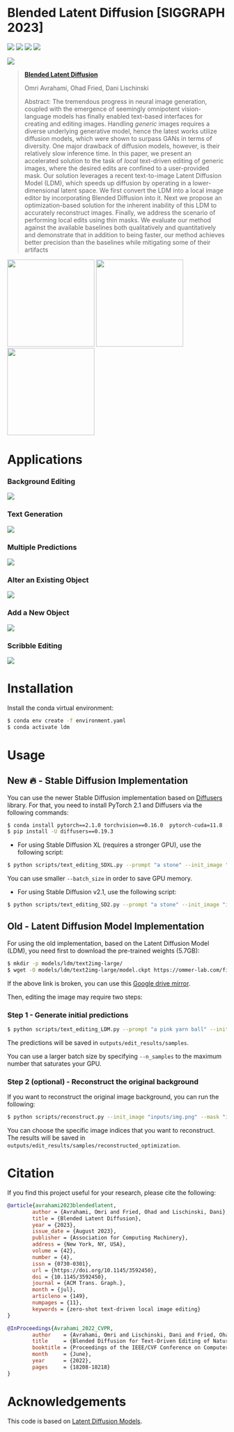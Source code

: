 # Blended Latent Diffusion [SIGGRAPH 2023]
<a href="https://omriavrahami.com/blended-latent-diffusion-page/"><img src="https://img.shields.io/static/v1?label=Project&message=Website&color=blue"></a> 
<a href="https://arxiv.org/abs/2206.02779"><img src="https://img.shields.io/badge/arXiv-2206.02779-b31b1b.svg"></a>
<a href="https://opensource.org/licenses/MIT"><img src="https://img.shields.io/badge/License-MIT-yellow.svg"></a>
<a href="https://pytorch.org/"><img src="https://img.shields.io/badge/PyTorch->=2.1.0-Red?logo=pytorch"></a>

<a href="https://omriavrahami.com/blended-latent-diffusion-page/"><img src="docs/teaser.png" /></a>

> <a href="https://omriavrahami.com/blended-latent-diffusion-page/">**Blended Latent Diffusion**</a>
>
> Omri Avrahami, Ohad Fried, Dani Lischinski
>
> Abstract: The tremendous progress in neural image generation, coupled with the emergence of seemingly omnipotent vision-language models has finally enabled text-based interfaces for creating and editing images. Handling *generic* images requires a diverse underlying generative model, hence the latest works utilize diffusion models, which were shown to surpass GANs in terms of diversity. One major drawback of diffusion models, however, is their relatively slow inference time. In this paper, we present an accelerated solution to the task of *local* text-driven editing of generic images, where the desired edits are confined to a user-provided mask. Our solution leverages a recent text-to-image Latent Diffusion Model (LDM), which speeds up diffusion by operating in a lower-dimensional latent space. We first convert the LDM into a local image editor by incorporating Blended Diffusion into it. Next we propose an optimization-based solution for the inherent inability of this LDM to accurately reconstruct images. Finally, we address the scenario of performing local edits using thin masks. We evaluate our method against the available baselines both qualitatively and quantitatively and demonstrate that in addition to being faster, our method achieves better precision than the baselines while mitigating some of their artifacts

<div>
  <img src="docs/object_editing.gif" width="200px"/>
  <img src="docs/new_object.gif" width="200px"/>
  <img src="docs/graffiti.gif" width="200px"/>
</div>

# Applications

### Background Editing
<img src="docs/applications/background_edit.png" />

### Text Generation
<img src="docs/applications/text.png" />

### Multiple Predictions
<img src="docs/applications/multiple_predictions.png" />

### Alter an Existing Object
<img src="docs/applications/object_edit.png" />

### Add a New Object
<img src="docs/applications/new_object.png" />

### Scribble Editing
<img src="docs/applications/scribble_edit.png" />

# Installation
Install the conda virtual environment:
```bash
$ conda env create -f environment.yaml
$ conda activate ldm
```

# Usage

## New :fire: - Stable Diffusion Implementation
You can use the newer Stable Diffusion implementation based on [Diffusers](https://github.com/huggingface/diffusers) library.
For that, you need to install PyTorch 2.1 and Diffusers via the following commands:
```bash
$ conda install pytorch==2.1.0 torchvision==0.16.0  pytorch-cuda=11.8 -c pytorch -c nvidia
$ pip install -U diffusers==0.19.3
```

* For using Stable Diffusion XL (requires a stronger GPU), use the following script:

```bash
$ python scripts/text_editing_SDXL.py --prompt "a stone" --init_image "inputs/img.png" --mask "inputs/mask.png"
```
You can use smaller `--batch_size` in order to save GPU memory.

* For using Stable Diffusion v2.1, use the following script:
```bash
$ python scripts/text_editing_SD2.py --prompt "a stone" --init_image "inputs/img.png" --mask "inputs/mask.png"
```

## Old - Latent Diffusion Model Implementation
For using the old implementation, based on the Latent Diffusion Model (LDM), you need first to download the pre-trained weights (5.7GB):
```bash
$ mkdir -p models/ldm/text2img-large/
$ wget -O models/ldm/text2img-large/model.ckpt https://ommer-lab.com/files/latent-diffusion/nitro/txt2img-f8-large/model.ckpt
```

If the above link is broken, you can use this [Google drive mirror](https://drive.google.com/file/d/1wcOK4co3EnbFAL6UpX1SVChMBKAzkMOx/view?usp=sharing).

Then, editing the image may require two steps:
### Step 1 - Generate initial predictions
```bash
$ python scripts/text_editing_LDM.py --prompt "a pink yarn ball" --init_image "inputs/img.png" --mask "inputs/mask.png"
```

The predictions will be saved in `outputs/edit_results/samples`.

You can use a larger batch size by specifying `--n_samples` to the maximum number that saturates your GPU.

### Step 2 (optional) - Reconstruct the original background
If you want to reconstruct the original image background, you can run the following:
```bash
$ python scripts/reconstruct.py --init_image "inputs/img.png" --mask "inputs/mask.png" --selected_indices 0 1
```

You can choose the specific image indices that you want to reconstruct. The results will be saved in `outputs/edit_results/samples/reconstructed_optimization`.

# Citation
If you find this project useful for your research, please cite the following:
```bibtex
@article{avrahami2023blendedlatent,
        author = {Avrahami, Omri and Fried, Ohad and Lischinski, Dani},
        title = {Blended Latent Diffusion},
        year = {2023},
        issue_date = {August 2023},
        publisher = {Association for Computing Machinery},
        address = {New York, NY, USA},
        volume = {42},
        number = {4},
        issn = {0730-0301},
        url = {https://doi.org/10.1145/3592450},
        doi = {10.1145/3592450},
        journal = {ACM Trans. Graph.},
        month = {jul},
        articleno = {149},
        numpages = {11},
        keywords = {zero-shot text-driven local image editing}
}

@InProceedings{Avrahami_2022_CVPR,
        author    = {Avrahami, Omri and Lischinski, Dani and Fried, Ohad},
        title     = {Blended Diffusion for Text-Driven Editing of Natural Images},
        booktitle = {Proceedings of the IEEE/CVF Conference on Computer Vision and Pattern Recognition (CVPR)},
        month     = {June},
        year      = {2022},
        pages     = {18208-18218}
}
```

# Acknowledgements
This code is based on [Latent Diffusion Models](https://github.com/CompVis/latent-diffusion).
